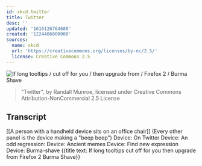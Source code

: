 ```yaml
---
id: xkcd.twitter
title: Twitter
desc: ''
updated: '1616126764688'
created: '1224486000000'
sources:
  name: xkcd
  url: 'https://creativecommons.org/licenses/by-nc/2.5/'
  license: Creative Commons 2.5
---
```

![If long tooltips / cut off for you / then upgrade from / Firefox 2 / Burma Shave](https://imgs.xkcd.com/comics/twitter.png)
> "Twitter", by Randall Munroe, licensed under Creative Commons Attribution-NonCommercial 2.5 License

## Transcript
[[A person with a handheld device sits on an office chair]]
(Every other panel is the device making a "beep beep")
Device: On Twitter
Device: An odd regression:
Device: Ancient memes
Device: Find new expression
Device: Burma-shave
{{title text: If long tooltips 
 cut off for you 
 then upgrade from 
 Firefox 2 
 Burma Shave}}
